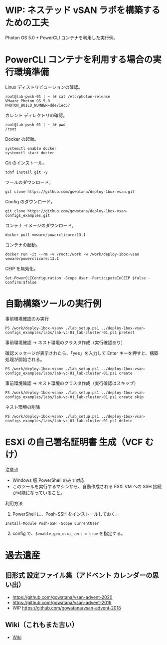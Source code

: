 # WIP: ネステッド vSAN ラボを構築するための工夫

Photon OS 5.0 + PowerCLI コンテナを利用した実行例。

# PowerCLI コンテナを利用する場合の実行環境準備

Linux ディストリビューションの確認。
```
root@lab-pwsh-01 [ ~ ]# cat /etc/photon-release
VMware Photon OS 5.0
PHOTON_BUILD_NUMBER=dde71ec57
```

カレント ディレクトリの確認。
```
root@lab-pwsh-01 [ ~ ]# pwd
/root
```

Docker の起動。
```
systemctl enable docker
systemctl start docker
```

Git のインストール。
```
tdnf install git -y
```

ツールのダウンロード。
```
git clone https://github.com/gowatana/deploy-1box-vsan.git
```

Config のダウンロード。
```
git clone https://github.com/gowatana/deploy-1box-vsan-configs_examples.git
```

コンテナ イメージのダウンロード。
```
docker pull vmware/powerclicore:13.1
```

コンテナの起動。
```
docker run -it --rm -v /root:/work -w /work/deploy-1box-vsan vmware/powerclicore:13.1
```

CEIP を無効化。
```
Set-PowerCLIConfiguration -Scope User -ParticipateInCEIP $false -Confirm:$false
```


# 自動構築ツールの実行例

事前環境確認のみ実行
```
PS /work/deploy-1box-vsan> ./lab_setup.ps1 ../deploy-1box-vsan-configs_examples/labs/lab-vc-01_lab-cluster-01.ps1 pretest
```

事前環境確認 → ネスト環境のクラスタ作成（実行確認あり）

確認メッセージが表示されたら、「yes」を入力して Enter キーを押すと、構築処理が開始される。
```
PS /work/deploy-1box-vsan> ./lab_setup.ps1 ../deploy-1box-vsan-configs_examples/labs/lab-vc-01_lab-cluster-01.ps1 create
```

事前環境確認 → ネスト環境のクラスタ作成（実行確認はスキップ）
```
PS /work/deploy-1box-vsan> ./lab_setup.ps1 ../deploy-1box-vsan-configs_examples/labs/lab-vc-01_lab-cluster-01.ps1 create skip
```

ネスト環境の削除
```
PS /work/deploy-1box-vsan> ./lab_setup.ps1 ../deploy-1box-vsan-configs_examples/labs/lab-vc-01_lab-cluster-01.ps1 delete
```

# ESXi の自己署名証明書 生成（VCF むけ）

注意点
* Windows 版 PowerShell のみで対応
* このツールを実行するマシンから、自動作成される ESXi VM への SSH 接続が可能になっていること。

利用方法

1. PowerShell に、Posh-SSH をインストールしておく。

```
Install-Module Posh-SSH -Scope CurrentUser
```

2. config で、`$enable_gen_esxi_cert = true` を指定する。


# 過去遺産

## 旧形式 設定ファイル集（アドベント カレンダーの思い出）

* https://github.com/gowatana/vsan-advent-2020
* https://github.com/gowatana/vsan-advent-2019
* WIP https://github.com/gowatana/vsan-advent-2018

## Wiki（これもまた古い）

* [Wiki](https://github.com/gowatana/deploy-1box-vsan/wiki)

